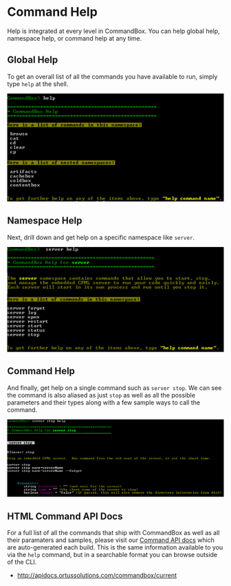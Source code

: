 # Command Help

Help is integrated at every level in CommandBox.  You can help global help, namespace help, or command help at any time. 

## Global Help

To get an overall list of all the commands you have available to run, simply type `help` at the shell.

<img src="images/usage/global_help.png" alt="Global Help">

## Namespace Help
Next, drill down and get help on a specific namespace like `server`.

<img src="images/usage/namespace_help.png" alt="Namespace Help">

## Command Help
And finally, get help on a single command such as `server stop`.  We can see the command is also aliased as just `stop` as well as all the possible parameters and their types along with a few sample ways to call the command.

<img src="images/usage/command_help.png" alt="Command Help">

## HTML Command API Docs

For a full list of all the commands that ship with CommandBox as well as all their paramaters and samples, please visit our [Command API docs](http://apidocs.ortussolutions.com/commandbox/current) which are auto-generated each build.  This is the same information available to you via the `help` command, but in a searchable format you can browse outside of the CLI.

* http://apidocs.ortussolutions.com/commandbox/current
